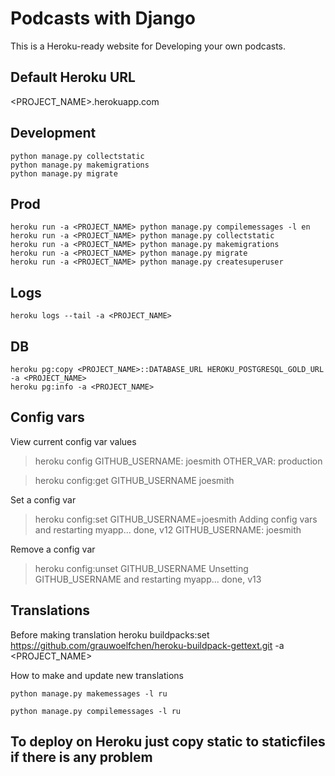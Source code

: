 # Podcasts with Django

This is a Heroku-ready website for Developing your own podcasts.

## Default Heroku URL

<PROJECT_NAME>.herokuapp.com

## Development

    python manage.py collectstatic
    python manage.py makemigrations
    python manage.py migrate

## Prod

    heroku run -a <PROJECT_NAME> python manage.py compilemessages -l en
    heroku run -a <PROJECT_NAME> python manage.py collectstatic
    heroku run -a <PROJECT_NAME> python manage.py makemigrations
    heroku run -a <PROJECT_NAME> python manage.py migrate
    heroku run -a <PROJECT_NAME> python manage.py createsuperuser

## Logs

    heroku logs --tail -a <PROJECT_NAME>

## DB

    heroku pg:copy <PROJECT_NAME>::DATABASE_URL HEROKU_POSTGRESQL_GOLD_URL -a <PROJECT_NAME>
    heroku pg:info -a <PROJECT_NAME>


## Config vars

View current config var values

> heroku config
> GITHUB_USERNAME: joesmith
> OTHER_VAR: production

> heroku config:get GITHUB_USERNAME
> joesmith

Set a config var

> heroku config:set GITHUB_USERNAME=joesmith
> Adding config vars and restarting myapp... done, v12
> GITHUB_USERNAME: joesmith

Remove a config var

> heroku config:unset GITHUB_USERNAME
> Unsetting GITHUB_USERNAME and restarting myapp... done, v13

## Translations


Before making translation
heroku buildpacks:set https://github.com/grauwoelfchen/heroku-buildpack-gettext.git -a <PROJECT_NAME>

How to make and update new translations

    python manage.py makemessages -l ru

    python manage.py compilemessages -l ru


## To deploy on Heroku just copy static to staticfiles if there is any problem
